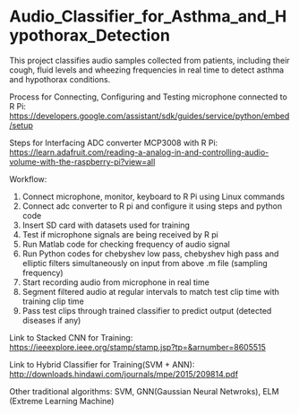 # Audio_Classifier_for_Asthma_and_Hypothorax_Detection
This project classifies audio samples collected from patients, including their cough, fluid levels and wheezing frequencies in real time to detect asthma and hypothorax conditions.

Process for Connecting, Configuring and Testing microphone connected to R Pi:
https://developers.google.com/assistant/sdk/guides/service/python/embed/setup

Steps for Interfacing ADC converter MCP3008 with R Pi:
https://learn.adafruit.com/reading-a-analog-in-and-controlling-audio-volume-with-the-raspberry-pi?view=all

Workflow:
1. Connect microphone, monitor, keyboard to R Pi using Linux commands
2. Connect adc converter to R pi and configure it using steps and python code
3. Insert SD card with datasets used for training
4. Test if microphone signals are being received by R pi
5. Run Matlab code for checking frequency of audio signal
6. Run Python codes for chebyshev low pass, chebyshev high pass and elliptic filters simultaneously on input from above .m file (sampling frequency)
7. Start recording audio from microphone in real time
8. Segment filtered audio at regular intervals to match test clip time with training clip time
9. Pass test clips through trained classifier to predict output (detected diseases if any) 

Link to Stacked CNN for Training:
https://ieeexplore.ieee.org/stamp/stamp.jsp?tp=&arnumber=8605515

Link to Hybrid Classifier for Training(SVM + ANN):
http://downloads.hindawi.com/journals/mpe/2015/209814.pdf

Other traditional algorithms: SVM, GNN(Gaussian Neural Netwroks), ELM (Extreme Learning Machine)
